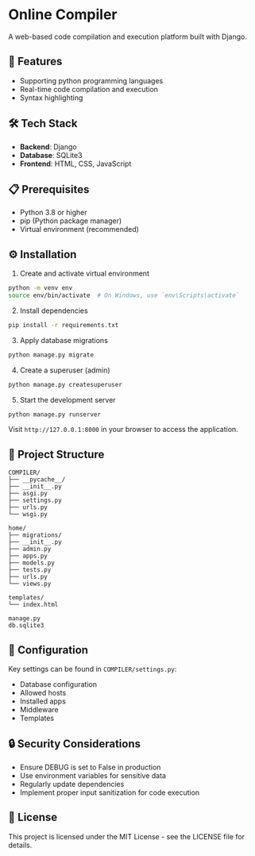 # Online Compiler

A web-based code compilation and execution platform built with Django.

## 🚀 Features

- Supporting python programming languages
- Real-time code compilation and execution
- Syntax highlighting

## 🛠️ Tech Stack

- **Backend**: Django
- **Database**: SQLite3
- **Frontend**: HTML, CSS, JavaScript

## 📋 Prerequisites

- Python 3.8 or higher
- pip (Python package manager)
- Virtual environment (recommended)

## ⚙️ Installation

1. Create and activate virtual environment
```bash
python -m venv env
source env/bin/activate  # On Windows, use `env\Scripts\activate`
```

2. Install dependencies
```bash
pip install -r requirements.txt
```

3. Apply database migrations
```bash
python manage.py migrate
```

4. Create a superuser (admin)
```bash
python manage.py createsuperuser
```

5. Start the development server
```bash
python manage.py runserver
```

Visit `http://127.0.0.1:8000` in your browser to access the application.

## 📁 Project Structure

```
COMPILER/
├── __pycache__/
├── __init__.py
├── asgi.py
├── settings.py
├── urls.py
└── wsgi.py

home/
├── migrations/
├── __init__.py
├── admin.py
├── apps.py
├── models.py
├── tests.py
├── urls.py
└── views.py

templates/
└── index.html

manage.py
db.sqlite3
```

## 🔧 Configuration

Key settings can be found in `COMPILER/settings.py`:
- Database configuration
- Allowed hosts
- Installed apps
- Middleware
- Templates

## 🔒 Security Considerations

- Ensure DEBUG is set to False in production
- Use environment variables for sensitive data
- Regularly update dependencies
- Implement proper input sanitization for code execution


## 📝 License

This project is licensed under the MIT License - see the LICENSE file for details.



